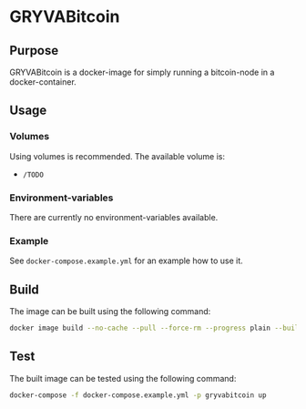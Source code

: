 # GRYVABitcoin

## Purpose

GRYVABitcoin is a docker-image for simply running a bitcoin-node in a docker-container.

## Usage

### Volumes

Using volumes is recommended. The available volume is:

- `/TODO`

### Environment-variables

There are currently no environment-variables available.

### Example

See `docker-compose.example.yml` for an example how to use it.

## Build

The image can be built using the following command:

``` sh
docker image build --no-cache --pull --force-rm --progress plain --build-arg EnvironmentStage=Development --tag gryvabitcoin:latest .
```

## Test

The built image can be tested using the following command:

``` sh
docker-compose -f docker-compose.example.yml -p gryvabitcoin up
```
